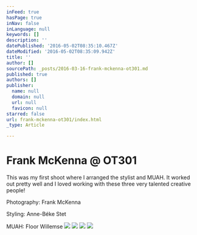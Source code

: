 ```yaml
---
inFeed: true
hasPage: true
inNav: false
inLanguage: null
keywords: []
description: ''
datePublished: '2016-05-02T08:35:10.467Z'
dateModified: '2016-05-02T08:35:09.942Z'
title: ''
author: []
sourcePath: _posts/2016-03-16-frank-mckenna-ot301.md
published: true
authors: []
publisher:
  name: null
  domain: null
  url: null
  favicon: null
starred: false
url: frank-mckenna-ot301/index.html
_type: Article

---
```

# Frank McKenna @ OT301

This was my first shoot where I arranged the stylist and MUAH. It worked out pretty well and I loved working with these three very talented creative people!

Photography: Frank McKenna

Styling: Anne-Béke Stet

MUAH: Floor Willemse
![](https://the-grid-user-content.s3-us-west-2.amazonaws.com/3b4b75da-c979-4ee5-aab1-21195fed1c30.jpg)
![](https://the-grid-user-content.s3-us-west-2.amazonaws.com/30c695d2-7139-4206-9c53-bb7d83468cbe.jpg)
![](https://the-grid-user-content.s3-us-west-2.amazonaws.com/1c9d814e-7187-45d7-ad50-611987d3ae44.jpg)
![](https://the-grid-user-content.s3-us-west-2.amazonaws.com/c027cb7e-cc86-409b-9cb6-b748f0cad81f.jpg)